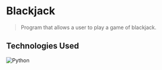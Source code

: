 # Blackjack
> Program that allows a user to play a game of blackjack.

## Technologies Used
![Python](https://img.shields.io/badge/python-3670A0?style=for-the-badge&logo=python&logoColor=ffdd54)
